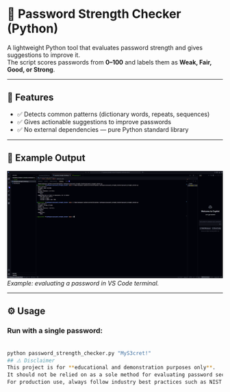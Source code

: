# 🔑 Password Strength Checker (Python)

A lightweight Python tool that evaluates password strength and gives suggestions to improve it.  
The script scores passwords from **0–100** and labels them as **Weak, Fair, Good, or Strong**.

---

## 🚀 Features  
- ✅ Detects common patterns (dictionary words, repeats, sequences)  
- ✅ Gives actionable suggestions to improve passwords  
- ✅ No external dependencies — pure Python standard library  

---

## 📸 Example Output
![Password Checker in Action](./screenshot.png)  
*Example: evaluating a password in VS Code terminal.*

---

## ⚙️ Usage

### Run with a single password:
```bash

python password_strength_checker.py "MyS3cret!"
## ⚠️ Disclaimer
This project is for **educational and demonstration purposes only**.  
It should not be relied on as a sole method for evaluating password security in real-world applications.  
For production use, always follow industry best practices such as NIST guidelines and use established libraries or password managers.
